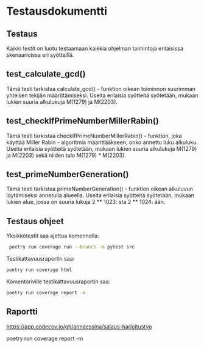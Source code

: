 # Testausdokumentti

## Testaus

Kaikki testit on luotu testaamaan kaikkia ohjelman toimintoja erilaisissa skenaarioissa eri syötteillä.

## test_calculate_gcd()

Tämä testi tarkistaa calculate_gcd() - funktion oikean toiminnon suurimman yhteisen tekijän määrittämiseksi.
Useita erilaisia syötteitä syötetään, mukaan lukien suuria alkulukuja M(1279) ja M(2203).

## test_checkIfPrimeNumberMillerRabin()

Tämä testi tarkistaa checkIfPrimeNumberMillerRabin() - funktion, joka käyttää Miller Rabin - algoritmia määrittääkseen, onko annettu luku alkuluku.
Useita erilaisia syötteitä syötetään, mukaan lukien suuria alkulukuja M(1279) ja M(2203)
sekä niiden tulo M(1279) * M(2203).

## test_primeNumberGeneration()

Tämä testi tarkistaa primeNumberGeneration() - funktion oikean alkuluvun löytämiseksi annetulla alueella.
Useita erilaisia syötteitä syötetään, mukaan lukien alue, jossa on suuria lukuja 2 ** 1023: sta 2 ** 1024: ään.

## Testaus ohjeet 

Yksikkötestit saa ajettua komennolla:

```bash
 poetry run coverage run --branch -m pytest src
```
Testikattavuusraportin saa:

```bash
poetry run coverage html
```
Komentoriville testikattavuusraportin saa:

```bash
poetry run coverage report -m
```

## Raportti

https://app.codecov.io/gh/annaessina/salaus-harjoitustyo

poetry run coverage report -m
```
